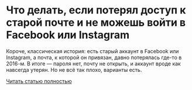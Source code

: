 # Что делать, если потерял доступ к старой почте и не можешь войти в Facebook или Instagram



Короче, классическая история: есть старый аккаунт в Facebook или Instagram, а почта, к которой он привязан, давно потерялась где-то в 2016-м. В итоге — пароля нет, почту не открыть, и аккаунт вроде как навсегда утерян. Но не всё так плохо, варианты есть.

[Читать статью полностью](https://xyberbara.com/web/poteryan-dostup-k-staroy-elektronnoy-pochte-pri-vkhode-v-facebook-i-instagram/)
